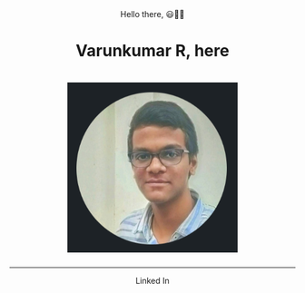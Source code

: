 <div align="center">
  <div>Hello there, 😃👋👋</div>
  <h1>Varunkumar R, here<h1>
  <img src="2022-12-20.png" width="300" height="300">
</div>
<hr>

<div align="center">
  <a onclick="location.href='https://www.linkedin.com/in/varunkumar-raman-6252b6240/'">Linked In</a>
</div>
